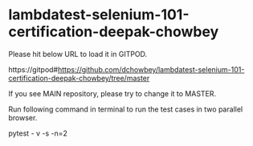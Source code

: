 # lambdatest-selenium-101-certification-deepak-chowbey

Please hit below URL to load it in GITPOD.

https://gitpod#https://github.com/dchowbey/lambdatest-selenium-101-certification-deepak-chowbey/tree/master

If you see MAIN repository, please try to change it to MASTER.

Run following command in terminal to run the test cases in two parallel browser.

pytest - v -s -n=2
